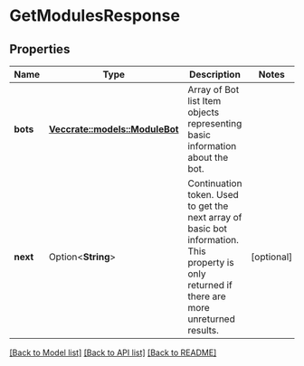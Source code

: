 # GetModulesResponse

## Properties

Name | Type | Description | Notes
------------ | ------------- | ------------- | -------------
**bots** | [**Vec<crate::models::ModuleBot>**](ModuleBot.md) | Array of Bot list Item objects representing basic information about the bot. | 
**next** | Option<**String**> | Continuation token. Used to get the next array of basic bot information. This property is only returned if there are more unreturned results.  | [optional]

[[Back to Model list]](../README.md#documentation-for-models) [[Back to API list]](../README.md#documentation-for-api-endpoints) [[Back to README]](../README.md)


